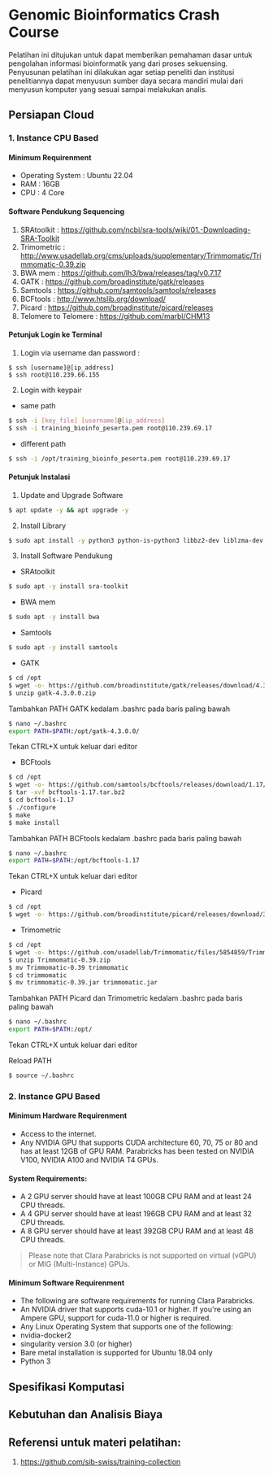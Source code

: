 
# Genomic Bioinformatics Crash Course
Pelatihan ini ditujukan untuk dapat memberikan pemahaman dasar untuk pengolahan informasi bioinformatik yang dari proses sekuensing. Penyusunan pelatihan ini dilakukan agar setiap peneliti dan institusi penelitiannya dapat menyusun sumber daya secara mandiri mulai dari menyusun komputer yang sesuai sampai melakukan analis.

##  Persiapan Cloud
### 1. Instance CPU Based
####  Minimum Requirenment
- Operating System : Ubuntu 22.04
- RAM : 16GB
- CPU : 4 Core

#### Software Pendukung Sequencing
1. SRAtoolkit : https://github.com/ncbi/sra-tools/wiki/01.-Downloading-SRA-Toolkit
2. Trimometric : http://www.usadellab.org/cms/uploads/supplementary/Trimmomatic/Trimmomatic-0.39.zip
3. BWA mem : https://github.com/lh3/bwa/releases/tag/v0.7.17
4. GATK : https://github.com/broadinstitute/gatk/releases
5. Samtools : https://github.com/samtools/samtools/releases
6. BCFtools : http://www.htslib.org/download/
7. Picard : https://github.com/broadinstitute/picard/releases
8. Telomere to Telomere : https://github.com/marbl/CHM13

#### Petunjuk Login ke Terminal
1. Login via username dan password :
```
$ ssh [username]@[ip_address]
$ ssh root@110.239.66.155
```

2. Login with keypair
* same path
```bash
$ ssh -i [key_file] [username]@[ip_address]
$ ssh -i training_bioinfo_peserta.pem root@110.239.69.17
```
* different path
```bash
$ ssh -i /opt/training_bioinfo_peserta.pem root@110.239.69.17
```

#### Petunjuk Instalasi
1. Update and Upgrade Software
```sh
$ apt update -y && apt upgrade -y
```

2. Install Library
```bash
$ sudo apt install -y python3 python-is-python3 libbz2-dev liblzma-dev bzip2 gcc zlib1g-dev make openjdk-17-jre openjdk-17-jdk unzip
```

3. Install Software Pendukung
* SRAtoolkit
```bash
$ sudo apt -y install sra-toolkit
```

* BWA mem
```bash
$ sudo apt -y install bwa
```

* Samtools
```bash
$ sudo apt -y install samtools
```

* GATK
```bash
$ cd /opt
$ wget -o- https://github.com/broadinstitute/gatk/releases/download/4.3.0.0/gatk-4.3.0.0.zip
$ unzip gatk-4.3.0.0.zip
```

Tambahkan PATH GATK kedalam .bashrc pada baris paling bawah
```bash
$ nano ~/.bashrc
export PATH=$PATH:/opt/gatk-4.3.0.0/
```
Tekan CTRL+X untuk keluar dari editor

* BCFtools
```bash
$ cd /opt
$ wget -o- https://github.com/samtools/bcftools/releases/download/1.17/bcftools-1.17.tar.bz2
$ tar -xvf bcftools-1.17.tar.bz2
$ cd bcftools-1.17
$ ./configure
$ make
$ make install
```

Tambahkan PATH BCFtools kedalam .bashrc pada baris paling bawah
```bash
$ nano ~/.bashrc
export PATH=$PATH:/opt/bcftools-1.17
```
Tekan CTRL+X untuk keluar dari editor

* Picard
```bash
$ cd /opt
$ wget -o- https://github.com/broadinstitute/picard/releases/download/3.0.0/picard.jar
```

* Trimometric
```bash
$ cd /opt
$ wget -o- https://github.com/usadellab/Trimmomatic/files/5854859/Trimmomatic-0.39.zip
$ unzip Trimmomatic-0.39.zip
$ mv Trimmomatic-0.39 trimmomatic
$ cd trimmomatic
$ mv trimmomatic-0.39.jar trimmomatic.jar
```

Tambahkan PATH Picard dan Trimometric kedalam .bashrc pada baris paling bawah
```bash
$ nano ~/.bashrc
export PATH=$PATH:/opt/
```
Tekan CTRL+X untuk keluar dari editor

Reload PATH
```bash
$ source ~/.bashrc
```

### 2. Instance GPU Based
#### Minimum Hardware Requirenment
- Access to the internet.
- Any NVIDIA GPU that supports CUDA architecture 60, 70, 75 or 80 and has at least 12GB of GPU RAM. Parabricks has been tested on NVIDIA V100, NVIDIA A100 and NVIDIA T4 GPUs.

####  System Requirements:
- A 2 GPU server should have at least 100GB CPU RAM and at least 24 CPU threads.
- A 4 GPU server should have at least 196GB CPU RAM and at least 32 CPU threads.
- A 8 GPU server should have at least 392GB CPU RAM and at least 48 CPU threads.

> Please note that Clara Parabricks is not supported on virtual (vGPU) or MIG (Multi-Instance) GPUs.

#### Minimum Software Requirenment
- The following are software requirements for running Clara Parabricks.
- An NVIDIA driver that supports cuda-10.1 or higher. If you're using an Ampere GPU, support for cuda-11.0 or higher is required.
- Any Linux Operating System that supports one of the following:
- nvidia-docker2
- singularity version 3.0 (or higher)
- Bare metal installation is supported for Ubuntu 18.04 only
- Python 3

## Spesifikasi Komputasi


## Kebutuhan dan Analisis Biaya

## Referensi untuk materi pelatihan:
1. https://github.com/sib-swiss/training-collection
